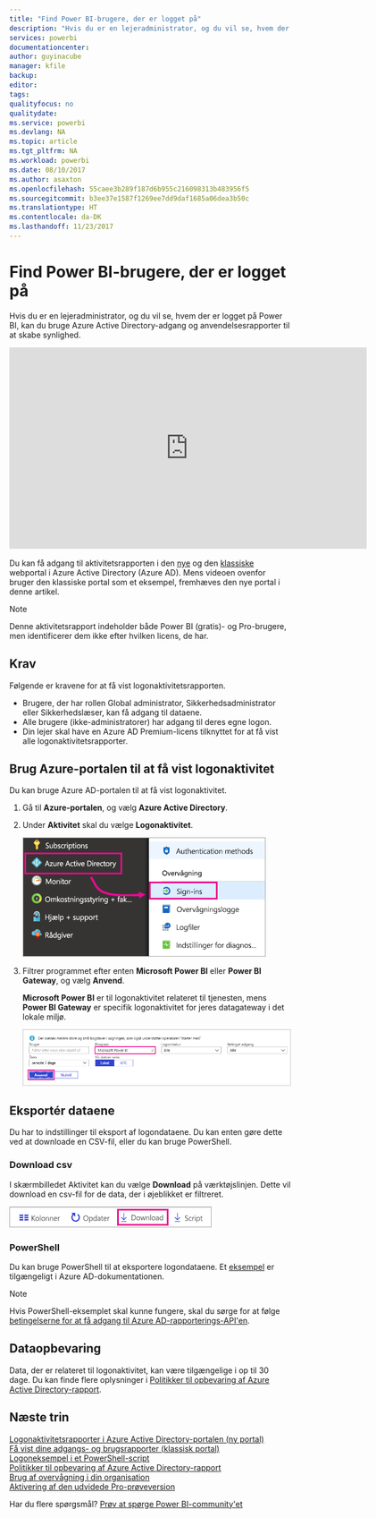 ```yaml
---
title: "Find Power BI-brugere, der er logget på"
description: "Hvis du er en lejeradministrator, og du vil se, hvem der er logget på Power BI, kan du bruge Azure Active Directory-adgang og anvendelsesrapporter til at skabe synlighed."
services: powerbi
documentationcenter: 
author: guyinacube
manager: kfile
backup: 
editor: 
tags: 
qualityfocus: no
qualitydate: 
ms.service: powerbi
ms.devlang: NA
ms.topic: article
ms.tgt_pltfrm: NA
ms.workload: powerbi
ms.date: 08/10/2017
ms.author: asaxton
ms.openlocfilehash: 55caee3b289f187d6b955c216098313b483956f5
ms.sourcegitcommit: b3ee37e1587f1269ee7dd9daf1685a06dea3b50c
ms.translationtype: HT
ms.contentlocale: da-DK
ms.lasthandoff: 11/23/2017
---
```

# <a name="find-power-bi-users-that-have-signed-in"></a>Find Power BI-brugere, der er logget på
Hvis du er en lejeradministrator, og du vil se, hvem der er logget på Power BI, kan du bruge Azure Active Directory-adgang og anvendelsesrapporter til at skabe synlighed.

<iframe width="640" height="360" src="https://www.youtube.com/embed/1AVgh9w9VM8?showinfo=0" frameborder="0" allowfullscreen></iframe>

Du kan få adgang til aktivitetsrapporten i den [nye](https://docs.microsoft.com/azure/active-directory/active-directory-reporting-activity-sign-ins) og den [klassiske](https://docs.microsoft.com/azure/active-directory/active-directory-view-access-usage-reports) webportal i Azure Active Directory (Azure AD). Mens videoen ovenfor bruger den klassiske portal som et eksempel, fremhæves den nye portal i denne artikel.

> [!NOTE]
> Denne aktivitetsrapport indeholder både Power BI (gratis)- og Pro-brugere, men identificerer dem ikke efter hvilken licens, de har.
> 
> 

## <a name="requirements"></a>Krav
Følgende er kravene for at få vist logonaktivitetsrapporten.

* Brugere, der har rollen Global administrator, Sikkerhedsadministrator eller Sikkerhedslæser, kan få adgang til dataene.
* Alle brugere (ikke-administratorer) har adgang til deres egne logon.
* Din lejer skal have en Azure AD Premium-licens tilknyttet for at få vist alle logonaktivitetsrapporter.

## <a name="using-the-azure-portal-to-view-sign-ins"></a>Brug Azure-portalen til at få vist logonaktivitet
Du kan bruge Azure AD-portalen til at få vist logonaktivitet.

1. Gå til **Azure-portalen**, og vælg **Azure Active Directory**.
2. Under **Aktivitet** skal du vælge **Logonaktivitet**.
   
    ![](media/service-admin-access-usage/azure-portal-sign-ins.png)
3. Filtrer programmet efter enten **Microsoft Power BI** eller **Power BI Gateway**, og vælg **Anvend**.
   
    **Microsoft Power BI** er til logonaktivitet relateret til tjenesten, mens **Power BI Gateway** er specifik logonaktivitet for jeres datagateway i det lokale miljø.
   
    ![](media/service-admin-access-usage/sign-in-filter.png)

## <a name="export-the-data"></a>Eksportér dataene
Du har to indstillinger til eksport af logondataene. Du kan enten gøre dette ved at downloade en CSV-fil, eller du kan bruge PowerShell.

### <a name="download-csv"></a>Download csv
I skærmbilledet Aktivitet kan du vælge **Download** på værktøjslinjen. Dette vil download en csv-fil for de data, der i øjeblikket er filtreret.

![](media/service-admin-access-usage/download-sign-in-data-csv.png)

### <a name="powershell"></a>PowerShell
Du kan bruge PowerShell til at eksportere logondataene. Et [eksempel](https://docs.microsoft.com/azure/active-directory/active-directory-reporting-api-sign-in-activity-samples#powershell-script) er tilgængeligt i Azure AD-dokumentationen.

> [!NOTE]
> Hvis PowerShell-eksemplet skal kunne fungere, skal du sørge for at følge [betingelserne for at få adgang til Azure AD-rapporterings-API'en](https://docs.microsoft.com/en-us/azure/active-directory/active-directory-reporting-api-prerequisites).
> 
> 

## <a name="data-retention"></a>Dataopbevaring
Data, der er relateret til logonaktivitet, kan være tilgængelige i op til 30 dage. Du kan finde flere oplysninger i [Politikker til opbevaring af Azure Active Directory-rapport](https://docs.microsoft.com/azure/active-directory/active-directory-reporting-retention).

## <a name="next-steps"></a>Næste trin
[Logonaktivitetsrapporter i Azure Active Directory-portalen (ny portal)](https://docs.microsoft.com/azure/active-directory/active-directory-reporting-activity-sign-ins)  
[Få vist dine adgangs- og brugsrapporter (klassisk portal)](https://docs.microsoft.com/azure/active-directory/active-directory-view-access-usage-reports#view-or-download-a-report)  
[Logoneksempel i et PowerShell-script](https://docs.microsoft.com/azure/active-directory/active-directory-reporting-api-sign-in-activity-samples#powershell-script)  
[Politikker til opbevaring af Azure Active Directory-rapport](https://docs.microsoft.com/azure/active-directory/active-directory-reporting-retention)  
[Brug af overvågning i din organisation](service-admin-auditing.md)  
[Aktivering af den udvidede Pro-prøveversion](service-extended-pro-trial.md)

Har du flere spørgsmål? [Prøv at spørge Power BI-community'et](https://community.powerbi.com/)

